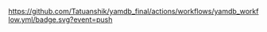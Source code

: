 https://github.com/Tatuanshik/yamdb_final/actions/workflows/yamdb_workflow.yml/badge.svg?event=push
